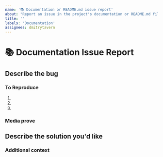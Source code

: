```yaml
---
name: '📚 Documentation or README.md issue report'
about: "Report an issue in the project's documentation or README.md file."
title: ''
labels: 'Documentation'
assignees: dmitrytavern
---
```


# **📚 Documentation Issue Report**

## **Describe the bug**

<!-- A clear and concise description of what the bug is. -->

### **To Reproduce**

<!-- Steps to reproduce the error:
(e.g.:)
1. Use x argument / navigate to
2. Fill this information
3. Go to...
4. See error -->

<!-- Write the steps here (add or remove as many steps as needed)-->

1.
2.
3.

### **Media prove**

<!-- If applicable, add screenshots or videos to help explain your problem. -->

## **Describe the solution you'd like**

<!-- A clear and concise description of what you want to happen. -->

### **Additional context**

<!-- Add any other context or additional information about the problem here.-->
